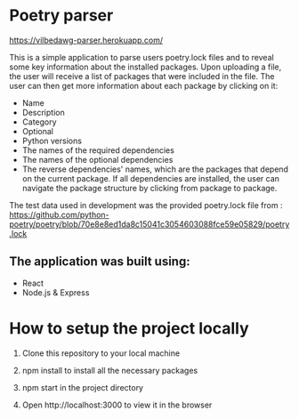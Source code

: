 # Poetry parser
https://vilbedawg-parser.herokuapp.com/

This is a simple application to parse users poetry.lock files and to reveal some key information about the installed packages. Upon uploading a file, the user will receive a list of packages that were included in the file. The user can then get more information about each package by clicking on it:
* Name
* Description
* Category
* Optional
* Python versions
* The names of the required dependencies
* The names of the optional dependencies
* The reverse dependencies' names, which are the packages that depend on the current package. If all dependencies are installed, the user can navigate the package structure by clicking from package to package.

The test data used in development was the provided poetry.lock file from : 
https://github.com/python-poetry/poetry/blob/70e8e8ed1da8c15041c3054603088fce59e05829/poetry.lock

## The application was built using:
* React
* Node.js & Express

# How to setup the project locally

1. Clone this repository to your local machine

2. npm install to install all the necessary packages

3. npm start in the project directory

4. Open http://localhost:3000 to view it in the browser
